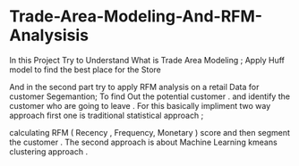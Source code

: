 # Trade-Area-Modeling-And-RFM-Analysisis
In this Project Try to Understand What is Trade Area Modeling ; Apply Huff model to find the best place for the Store 

And in the second part try to apply RFM analysis on a retail Data for customer Segemantion;
To find Out the potential customer . and identify the customer who are going to leave . For this basically impliment two way approach first one is traditional statistical approach ;                    
  
calculating RFM ( Recency , Frequency, Monetary ) score and then segment the customer . 
The second approach is about Machine Learning  kmeans clustering approach . 
